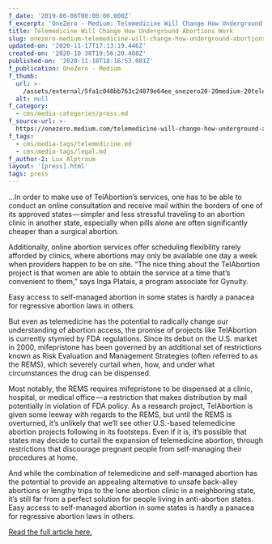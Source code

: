 ```yaml
---
f_date: '2019-06-06T00:00:00.000Z'
f_excerpt: 'OneZero - Medium: Telemedicine Will Change How Underground Abortions Work'
title: Telemedicine Will Change How Underground Abortions Work
slug: onezero-medium-telemedicine-will-change-how-underground-abortions-work
updated-on: '2020-11-17T17:13:19.446Z'
created-on: '2020-10-30T19:56:20.468Z'
published-on: '2020-11-18T18:16:53.001Z'
f_publication: OneZero - Medium
f_thumb:
  url: >-
    /assets/external/5fa1c048bb763c24879e64ee_onezero20-20medium-20telemedicine20will20change20how20underground20abortions20work.png
  alt: null
f_category:
  - cms/media-categories/press.md
f_source-url: >-
  https://onezero.medium.com/telemedicine-will-change-how-underground-abortions-work-4c79a0b6cda8
f_tags:
  - cms/media-tags/telemedicine.md
  - cms/media-tags/legal.md
f_author-2: Lux Alptraum
layout: '[press].html'
tags: press
---
```


…In order to make use of TelAbortion’s services, one has to be able to conduct an online consultation and receive mail within the borders of one of its approved states — simpler and less stressful traveling to an abortion clinic in another state, especially when pills alone are often significantly cheaper than a surgical abortion.

Additionally, online abortion services offer scheduling flexibility rarely afforded by clinics, where abortions may only be available one day a week when providers happen to be on site. “The nice thing about the TelAbortion project is that women are able to obtain the service at a time that’s convenient to them,” says Inga Platais, a program associate for Gynuity.

Easy access to self-managed abortion in some states is hardly a panacea for regressive abortion laws in others.

But even as telemedicine has the potential to radically change our understanding of abortion access, the promise of projects like TelAbortion is currently stymied by FDA regulations. Since its debut on the U.S. market in 2000, mifepristone has been governed by an additional set of restrictions known as Risk Evaluation and Management Strategies (often referred to as the REMS), which severely curtail when, how, and under what circumstances the drug can be dispensed.

Most notably, the REMS requires mifepristone to be dispensed at a clinic, hospital, or medical office — a restriction that makes distribution by mail potentially in violation of FDA policy. As a research project, TelAbortion is given some leeway with regards to the REMS, but until the REMS is overturned, it’s unlikely that we’ll see other U.S.-based telemedicine abortion projects following in its footsteps. Even if it is, it’s possible that states may decide to curtail the expansion of telemedicine abortion, through restrictions that discourage pregnant people from self-managing their procedures at home.

And while the combination of telemedicine and self-managed abortion has the potential to provide an appealing alternative to unsafe back-alley abortions or lengthy trips to the lone abortion clinic in a neighboring state, it’s still far from a perfect solution for people living in anti-abortion states. Easy access to self-managed abortion in some states is hardly a panacea for regressive abortion laws in others.

[Read the full article here.](https://onezero.medium.com/telemedicine-will-change-how-underground-abortions-work-4c79a0b6cda8)
